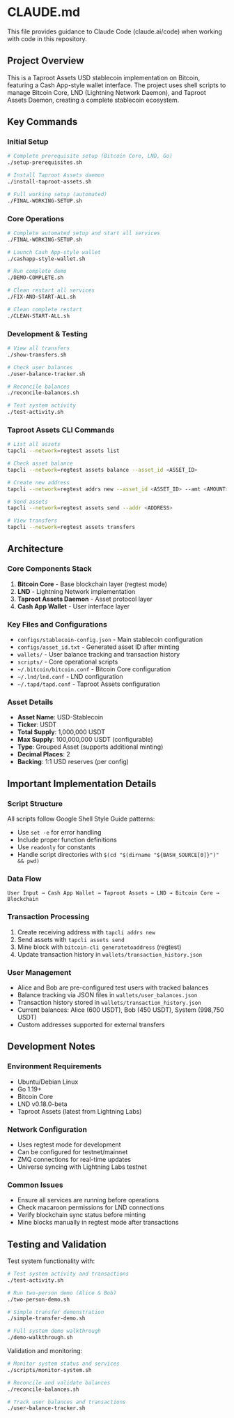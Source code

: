 # CLAUDE.md

This file provides guidance to Claude Code (claude.ai/code) when working with code in this repository.

## Project Overview

This is a Taproot Assets USD stablecoin implementation on Bitcoin, featuring a Cash App-style wallet interface. The project uses shell scripts to manage Bitcoin Core, LND (Lightning Network Daemon), and Taproot Assets Daemon, creating a complete stablecoin ecosystem.

## Key Commands

### Initial Setup
```bash
# Complete prerequisite setup (Bitcoin Core, LND, Go)
./setup-prerequisites.sh

# Install Taproot Assets daemon
./install-taproot-assets.sh

# Full working setup (automated)
./FINAL-WORKING-SETUP.sh
```

### Core Operations
```bash
# Complete automated setup and start all services
./FINAL-WORKING-SETUP.sh

# Launch Cash App-style wallet
./cashapp-style-wallet.sh

# Run complete demo
./DEMO-COMPLETE.sh

# Clean restart all services
./FIX-AND-START-ALL.sh

# Clean complete restart
./CLEAN-START-ALL.sh
```

### Development & Testing
```bash
# View all transfers
./show-transfers.sh

# Check user balances
./user-balance-tracker.sh

# Reconcile balances
./reconcile-balances.sh

# Test system activity
./test-activity.sh
```

### Taproot Assets CLI Commands
```bash
# List all assets
tapcli --network=regtest assets list

# Check asset balance
tapcli --network=regtest assets balance --asset_id <ASSET_ID>

# Create new address
tapcli --network=regtest addrs new --asset_id <ASSET_ID> --amt <AMOUNT>

# Send assets
tapcli --network=regtest assets send --addr <ADDRESS>

# View transfers
tapcli --network=regtest assets transfers
```

## Architecture

### Core Components Stack
1. **Bitcoin Core** - Base blockchain layer (regtest mode)
2. **LND** - Lightning Network implementation
3. **Taproot Assets Daemon** - Asset protocol layer
4. **Cash App Wallet** - User interface layer

### Key Files and Configurations
- `configs/stablecoin-config.json` - Main stablecoin configuration
- `configs/asset_id.txt` - Generated asset ID after minting
- `wallets/` - User balance tracking and transaction history
- `scripts/` - Core operational scripts
- `~/.bitcoin/bitcoin.conf` - Bitcoin Core configuration
- `~/.lnd/lnd.conf` - LND configuration
- `~/.tapd/tapd.conf` - Taproot Assets configuration

### Asset Details
- **Asset Name**: USD-Stablecoin  
- **Ticker**: USDT
- **Total Supply**: 1,000,000 USDT
- **Max Supply**: 100,000,000 USDT (configurable)
- **Type**: Grouped Asset (supports additional minting)
- **Decimal Places**: 2
- **Backing**: 1:1 USD reserves (per config)

## Important Implementation Details

### Script Structure
All scripts follow Google Shell Style Guide patterns:
- Use `set -e` for error handling
- Include proper function definitions
- Use `readonly` for constants
- Handle script directories with `$(cd "$(dirname "${BASH_SOURCE[0]}")" && pwd)`

### Data Flow
```
User Input → Cash App Wallet → Taproot Assets → LND → Bitcoin Core → Blockchain
```

### Transaction Processing
1. Create receiving address with `tapcli addrs new`
2. Send assets with `tapcli assets send`
3. Mine block with `bitcoin-cli generatetoaddress` (regtest)
4. Update transaction history in `wallets/transaction_history.json`

### User Management
- Alice and Bob are pre-configured test users with tracked balances
- Balance tracking via JSON files in `wallets/user_balances.json`
- Transaction history stored in `wallets/transaction_history.json`
- Current balances: Alice (600 USDT), Bob (450 USDT), System (998,750 USDT)
- Custom addresses supported for external transfers

## Development Notes

### Environment Requirements
- Ubuntu/Debian Linux
- Go 1.19+ 
- Bitcoin Core
- LND v0.18.0-beta
- Taproot Assets (latest from Lightning Labs)

### Network Configuration
- Uses regtest mode for development
- Can be configured for testnet/mainnet
- ZMQ connections for real-time updates
- Universe syncing with Lightning Labs testnet

### Common Issues
- Ensure all services are running before operations
- Check macaroon permissions for LND connections
- Verify blockchain sync status before minting
- Mine blocks manually in regtest mode after transactions

## Testing and Validation

Test system functionality with:
```bash
# Test system activity and transactions
./test-activity.sh

# Run two-person demo (Alice & Bob)
./two-person-demo.sh

# Simple transfer demonstration
./simple-transfer-demo.sh

# Full system demo walkthrough
./demo-walkthrough.sh
```

Validation and monitoring:
```bash
# Monitor system status and services  
./scripts/monitor-system.sh

# Reconcile and validate balances
./reconcile-balances.sh

# Track user balances and transactions
./user-balance-tracker.sh
```